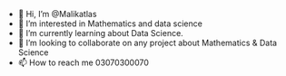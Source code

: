 - 👋 Hi, I’m @Malikatlas
- 👀 I’m interested in Mathematics and data science
- 🌱 I’m currently learning about Data Science.
- 💞️ I’m looking to collaborate on any project about Mathematics & Data Science
- 📫 How to reach me 03070300070

<!---
Malikatlas/Malikatlas is a ✨ special ✨ repository because its `README.md` (this file) appears on your GitHub profile.
You can click the Preview link to take a look at your changes.
--->
